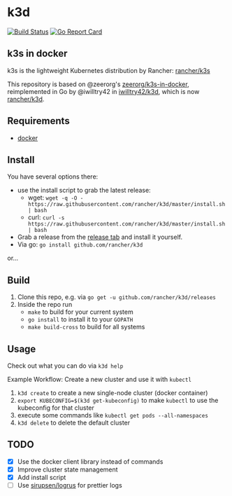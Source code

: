 # k3d

[![Build Status](https://travis-ci.com/rancher/k3d.svg?branch=master)](https://travis-ci.com/rancher/k3d)
[![Go Report Card](https://goreportcard.com/badge/github.com/rancher/k3d)](https://goreportcard.com/report/github.com/rancher/k3d)

## k3s in docker

k3s is the lightweight Kubernetes distribution by Rancher: [rancher/k3s](https://github.com/rancher/k3s)

This repository is based on @zeerorg's [zeerorg/k3s-in-docker](https://github.com/zeerorg/k3s-in-docker), reimplemented in Go by @iwilltry42 in [iwilltry42/k3d](https://github.com/iwilltry42/k3d), which is now [rancher/k3d](https://github.com/rancher/k3d).

## Requirements

- [docker](https://docs.docker.com/install/)

## Install

You have several options there:

- use the install script to grab the latest release: 
  - wget: `wget -q -O - https://raw.githubusercontent.com/rancher/k3d/master/install.sh | bash`
  - curl: `curl -s https://raw.githubusercontent.com/rancher/k3d/master/install.sh | bash`
- Grab a release from the [release tab](https://github.com/rancher/k3d/releases) and install it yourself.
- Via go: `go install github.com/rancher/k3d`

or...

## Build

1. Clone this repo, e.g. via `go get -u github.com/rancher/k3d/releases`
2. Inside the repo run
   - `make` to build for your current system
   - `go install` to install it to your `GOPATH`
   - `make build-cross` to build for all systems

## Usage

Check out what you can do via `k3d help`

Example Workflow: Create a new cluster and use it with `kubectl`

1. `k3d create` to create a new single-node cluster (docker container)
2. `export KUBECONFIG=$(k3d get-kubeconfig)` to make `kubectl` to use the kubeconfig for that cluster
3. execute some commands like `kubectl get pods --all-namespaces`
4. `k3d delete` to delete the default cluster

## TODO

- [x] Use the docker client library instead of commands
- [x] Improve cluster state management
- [x] Add install script
- [ ] Use [sirupsen/logrus](https://github.com/sirupsen/logrus) for prettier logs
